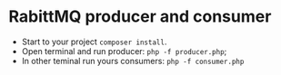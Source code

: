 # RabittMQ producer and consumer
* Start to your project `composer install`.
* Open terminal and run producer: `php -f producer.php`;
* In other teminal run yours consumers: `php -f consumer.php`

